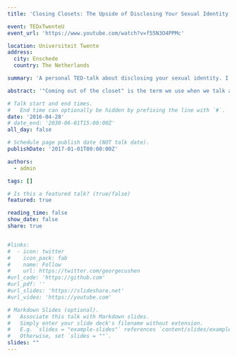 ```yaml
---
title: 'Closing Closets: The Upside of Disclosing Your Sexual Identity'

event: TEDxTwenteU
event_url: 'https://www.youtube.com/watch?v=f55N3O4PPMc'

location: Universiteit Twente
address:
  city: Enschede
  country: The Netherlands

summary: 'A personal TED-talk about disclosing your sexual identity. I gave this talk when I was a student in Communication Sciences at the University of Twente.'

abstract: '"Coming out of the closet" is the term we use when we talk about disclosing your sexual identity, a metaphor that has gained a greatly negative connotation over the years. Based on his personal experience, Jeroen makes a case for using the metaphor of an inspiring journey, focusing on the joys and upside of disclosing your sexual orientation, instead of on the downside of the claustrophobic closet.'

# Talk start and end times.
#   End time can optionally be hidden by prefixing the line with `#`.
date: '2016-04-28'
# date_end: '2030-06-01T15:00:00Z'
all_day: false

# Schedule page publish date (NOT talk date).
publishDate: '2017-01-01T00:00:00Z'

authors:
  - admin

tags: []

# Is this a featured talk? (true/false)
featured: true

reading_time: false
show_date: false
share: true


#links:
#  - icon: twitter
#    icon_pack: fab
#    name: Follow
#    url: https://twitter.com/georgecushen
#url_code: 'https://github.com'
#url_pdf: ''
#url_slides: 'https://slideshare.net'
#url_video: 'https://youtube.com'

# Markdown Slides (optional).
#   Associate this talk with Markdown slides.
#   Simply enter your slide deck's filename without extension.
#   E.g. `slides = "example-slides"` references `content/slides/example-slides.md`.
#   Otherwise, set `slides = ""`.
slides: ""
---
```

